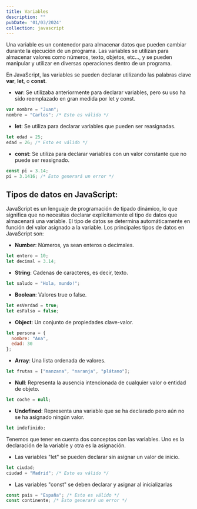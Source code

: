 ```yaml
---
title: Variables
description: ""
pubDate: '01/03/2024'
collection: javascript
---
```


Una variable es un contenedor para almacenar datos que pueden cambiar durante la ejecución de un programa. Las variables se utilizan para almacenar valores como números, texto, objetos, etc..., y se pueden manipular y utilizar en diversas operaciones dentro de un programa.

En JavaScript, las variables se pueden declarar utilizando las palabras clave **var**, **let**, o **const**.

* **var**: Se utilizaba anteriormente para declarar variables, pero su uso ha sido reemplazado en gran medida por let y const.

```javascript
var nombre = "Juan";
nombre = "Carlos"; /* Esto es válido */
```
* **let**: Se utiliza para declarar variables que pueden ser reasignadas.

```javascript
let edad = 25;
edad = 26; /* Esto es válido */
```
* **const**: Se utiliza para declarar variables con un valor constante que no puede ser reasignado.

```javascript
const pi = 3.14;
pi = 3.1416; /* Esto generará un error */
```


## Tipos de datos en JavaScript:

JavaScript es un lenguaje de programación de tipado dinámico, lo que significa que no necesitas declarar explícitamente el tipo de datos que almacenará una variable. El tipo de datos se determina automáticamente en función del valor asignado a la variable. Los principales tipos de datos en JavaScript son:

* **Number**: Números, ya sean enteros o decimales.

```javascript
let entero = 10;
let decimal = 3.14;
```
* **String**: Cadenas de caracteres, es decir, texto.

```javascript
let saludo = "Hola, mundo!";
```
* **Boolean**: Valores true o false.

```javascript
let esVerdad = true;
let esFalso = false;
```
* **Object**: Un conjunto de propiedades clave-valor.

```javascript
let persona = {
  nombre: "Ana",
  edad: 30
};
```
* **Array**: Una lista ordenada de valores.

```javascript
let frutas = ["manzana", "naranja", "plátano"];
```
* **Null**: Representa la ausencia intencionada de cualquier valor o entidad de objeto.

```javascript
let coche = null;
```
* **Undefined**: Representa una variable que se ha declarado pero aún no se ha asignado ningún valor.

```javascript
let indefinido;
```

Tenemos que tener en cuenta dos conceptos con las variables. Uno es la declaración de la variable y otra es la asignación.

* Las variables "let" se pueden declarar sin asignar un valor de inicio. 

```javascript
let ciudad;
ciudad = "Madrid"; /* Esto es válido */
```
* Las variables "const" se deben declarar y asignar al inicializarlas

```javascript
const pais = "España"; /* Esto es válido */
const continente; /* Esto generará un error */
```

